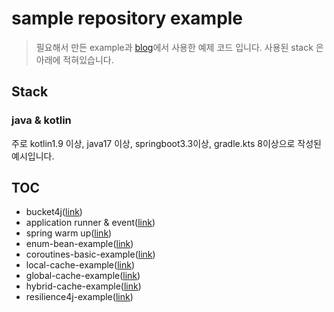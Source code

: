 # sample repository example
> 필요해서 만든 example과 [blog](https://ydj515.github.io/)에서 사용한 예제 코드 입니다.
> 사용된 stack 은 아래에 적혀있습니다.

## Stack

### java & kotlin
주로 kotlin1.9 이상, java17 이상, springboot3.3이상, gradle.kts 8이상으로 작성된 예시입니다.

## TOC
- bucket4j([link](https://github.com/ydj515/blog-example/tree/main/bucket4j-example))
- application runner & event([link](https://github.com/ydj515/blog-example/tree/main/runner-example))
- spring warm up([link](https://github.com/ydj515/blog-example/tree/main/warmup-example))
- enum-bean-example([link](https://github.com/ydj515/blog-example/tree/main/enum-bean-example))
- coroutines-basic-example([link](https://github.com/ydj515/blog-example/tree/main/coroutines-basic-example))
- local-cache-example([link](https://github.com/ydj515/blog-example/tree/main/local-cache-example))
- global-cache-example([link](https://github.com/ydj515/blog-example/tree/main/global-cache-example))
- hybrid-cache-example([link](https://github.com/ydj515/sample-repository-example/tree/main/two-tier-cache-example))
- resilience4j-example([link](https://github.com/ydj515/sample-repository-example/tree/main/resilience4j-example))
